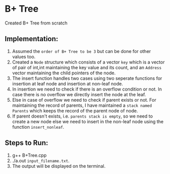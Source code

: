 # B+ Tree
Created B+ Tree from scratch
## Implementation:
1. Assumed the `order of B+ Tree to be 3` but can be done for other values too.
2. Created a `Node` structure which consists of a vector `key` which is a vector of pair of int,int maintaining the key value and its count, and an `Address` vector maintaining the child pointers of the node.
3. The insert function handles two cases using two seperate functions for insertion at leaf node and insertion at non-leaf node.
4. In insertion we need to check if there is an overflow condition or not. In case there is no overflow we directly insert the node at the leaf.
5. Else in case of overflow we need to check if parent exists or not. For maintaining the record of parents, I have maintained a `stack named Parents` which keeps the record of the parent node of node.
6. If parent doesn't exists, i.e. `parents stack is empty`, so we need to create a new node else we need to insert in the non-leaf node using the function `insert_nonleaf`. 

## Steps to Run:
1. g++ B+Tree.cpp
2. ./a.out `input_filename.txt`.
3. The output will be displayed on the terminal.
